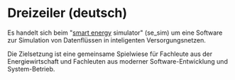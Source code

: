 # Dreizeiler (deutsch)

Es handelt sich beim "[smart energy](../05_glossary/all.md#smart-energy) simulator" (se_sim) um eine Software zur
Simulation von Datenflüssen in inteligenten Versorgungsnetzen.

Die Zielsetzung ist eine gemeinsame Spielwiese für Fachleute aus der
Energiewirtschaft und Fachleuten aus moderner Software-Entwicklung und
System-Betrieb.
